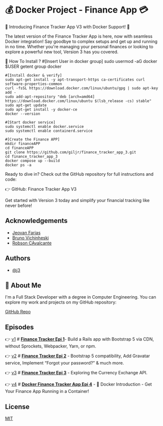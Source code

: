 
#  💰  Docker Project - Finance App  💳


🚀 Introducing Finance Tracker App V3 with Docker Support! 🚀

The latest version of the Finance Tracker App is here, now with seamless Docker integration! Say goodbye to complex setups and get up and running in no time. Whether you're managing your personal finances or looking to explore a powerful new tool, Version 3 has you covered.

🔹 How To Install ?
    #[Insert User in docker group]
    sudo usermod -aG docker $USER
    getent group docker

    #[Install docker & verify]
    sudo apt-get install -y apt-transport-https ca-certificates curl software-properties-common
    curl -fsSL https://download.docker.com/linux/ubuntu/gpg | sudo apt-key add -
    sudo add-apt-repository "deb [arch=amd64] https://download.docker.com/linux/ubuntu $(lsb_release -cs) stable"
    sudo apt-get update
    sudo apt-get install -y docker-ce
    docker --version

    #[Start docker service]
    sudo systemctl enable docker.service
    sudo systemctl enable containerd.service

    #[Create the Finance APP]
    mkdir financeAPP
    cd financeAPP
    git clone https://github.com/giljr/finance_tracker_app_3.git
    cd finance_tracker_app_3
    docker compose up --build
    docker ps -a
    
    

Ready to dive in? Check out the GitHub repository for full instructions and code:

👉 GitHub: Finance Tracker App V3

Get started with Version 3 today and simplify your financial tracking like never before!

## Acknowledgements

 - [Jeovan Farias](https://www.linkedin.com/in/jeovan-f-6283b8145/)
 - [Bruno Vichinheski](https://www.linkedin.com/in/brunovichinheski/)
 - [Robson CAvalcante](https://www.linkedin.com/in/robson-machado-cavalcante/)

## Authors

- [@j3](https://github.com/giljr)


## 🚀 About Me
I'm a Full Stack Developer with a degree in Computer Engineering. You can explore my work and projects on my GitHub repository:

[GitHub Repo](https://github.com/giljr/fiscal_service_app)

## Episodes


👉 [v1](/) # **[Finance Tracker Epi 1](https://medium.com/jungletronics/new-finance-tracker-rails-app-c9dae81033a2)**- Build a Rails app with Bootstrap 5 via CDN, without Sprockets, Webpacker, Yarn, or npm.

👉 [v2](/) # **[Finance Tracker Epi 2](https://medium.com/jungletronics/new-finance-tracker-rails-app-99ad85b5f721)** - Bootstrap 5 compatibility, Add Gravatar service, Implement “Forgot your password?” & much more.


👉 [v3](/) # **[Finance Tracker Epi 3](https://medium.com/jungletronics/new-finance-tracker-rails-app-d423bce93828)** - Exploring the Currency Exchange API.


👉 [v4](/) # **[Docker Finance Tracker App Epi 4](https://medium.com/jungletronics/docker-intro-1c73f32db840)** - 🚀 Docker Introduction - Get Your Finance App Running in a Container!




    
## License

[MIT](https://choosealicense.com/licenses/mit/)

